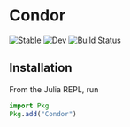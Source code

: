 # Condor

[![Stable](https://img.shields.io/badge/docs-stable-blue.svg)](https://yusuke-takase.github.io/Condor.jl/stable)
[![Dev](https://img.shields.io/badge/docs-dev-blue.svg)](https://yusuke-takase.github.io/Condor.jl/dev)
[![Build Status](https://travis-ci.com/yusuke-takase/Condor.jl.svg?branch=master)](https://travis-ci.com/yusuke-takase/Condor.jl)

## Installation
From the Julia REPL, run

```julia
import Pkg
Pkg.add("Condor")
```
